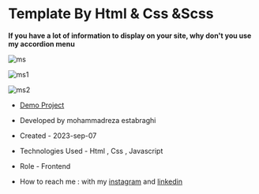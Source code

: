 # Template By Html & Css &Scss 

**If you have a lot of information to display on your site, why don't you use my accordion menu**

![ms](https://github.com/reza-estabraghi/masahat/assets/137290475/e2ed49c5-bf8b-42a1-919a-c0741404f8da)

![ms1](https://github.com/reza-estabraghi/masahat/assets/137290475/65cadf23-cb6e-40eb-b51b-e77b2ac87ea2)

![ms2](https://github.com/reza-estabraghi/masahat/assets/137290475/8c58ba4b-090c-4e86-8670-24482c5a81fc)

- [Demo Project](https://reza-estabraghi.github.io/masahat/)

- Developed by mohammadreza estabraghi

- Created - 2023-sep-07

- Technologies Used - Html , Css , Javascript 

- Role - Frontend

- How to reach me : with my [instagram](https://www.instagram.com/rezamr8web/?igshid=MzNlNGNkZWQ4Mg%3D%3D) and 
[linkedin](https://www.linkedin.com/in/mohammadreza-estabraghi-62334527a/)
